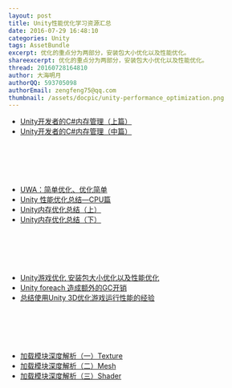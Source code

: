 ```yaml
---
layout: post
title: Unity性能优化学习资源汇总
date: 2016-07-29 16:48:10
categories: Unity
tags: AssetBundle
excerpt: 优化的重点分为两部分，安装包大小优化以及性能优化。
shareexcerpt: 优化的重点分为两部分，安装包大小优化以及性能优化。
thread: 20160728164810
author: 大海明月
authorQQ: 593705098
authorEmail: zengfeng75@qq.com
thumbnail: /assets/docpic/unity-performance_optimization.png
---
```



* [Unity开发者的C#内存管理（上篇）](http://www.cnblogs.com/yishansong/p/4341868.html)
* [Unity开发者的C#内存管理（中篇）](http://www.cnblogs.com/yishansong/p/4344299.html)



<br><br><br><br>


* [UWA：简单优化、优化简单](https://zhuanlan.zhihu.com/uwa4d)
* [Unity 性能优化总结—CPU篇](https://zhuanlan.zhihu.com/p/21913747?refer=uwa4d)
* [Unity内存优化总结（上）](https://zhuanlan.zhihu.com/p/21913770?refer=uwa4d)
* [Unity内存优化总结（下）](https://zhuanlan.zhihu.com/p/21913837?refer=uwa4d)



<br><br><br><br>


* [Unity游戏优化 安装包大小优化以及性能优化](http://www.dpull.com/blog/2015-04-30-unity_optimize)
* [Unity foreach 造成额外的GC开销](http://www.dpull.com/blog/2015-06-04-unity_mono_foreach)
* [总结使用Unity 3D优化游戏运行性能的经验](http://gamerboom.com/archives/76214)



<br><br><br><br>


* [加载模块深度解析（一）Texture](http://blog.uwa4d.com/archives/LoadingPerformance_Texture.html)
* [加载模块深度解析（二）Mesh](http://blog.uwa4d.com/archives/LoadingPerformance_Mesh.html)
* [加载模块深度解析（三）Shader](http://blog.uwa4d.com/archives/LoadingPerformance_Shader.html)


